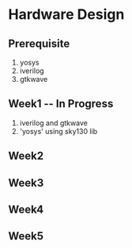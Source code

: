 # Hardware Design
## Prerequisite 
   1) yosys
   2) iverilog
   3) gtkwave
## Week1 -- In Progress
  1) iverilog and gtkwave
  2) 'yosys' using sky130 lib
## Week2
## Week3
## Week4
## Week5

